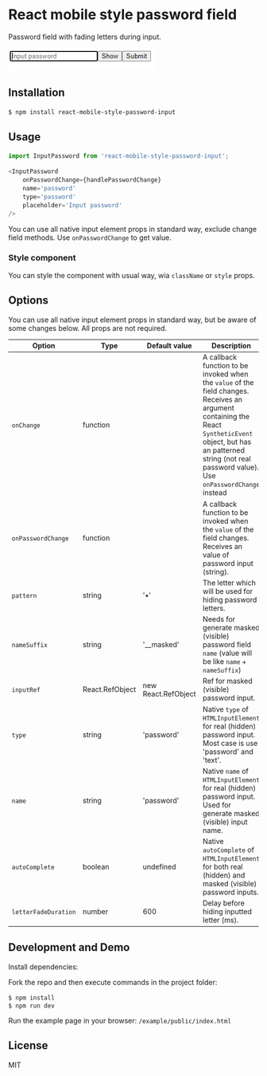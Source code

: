 # React mobile style password field

Password field with fading letters during input.

 ![registration](react-mobile-like-password-input.gif)

## Installation

```sh
$ npm install react-mobile-style-password-input
```

## Usage

```js
import InputPassword from 'react-mobile-style-password-input';
```

```js
<InputPassword
    onPasswordChange={handlePasswordChange}
    name='password'
    type='password'
    placeholder='Input password'
/>
```
You can use all native input element props in standard way, exclude change field methods. Use `onPasswordChange` to get value. 

### Style component
You can style the component with usual way, wia `className` or `style` props.

## Options
You can use all native input element props in standard way, but be aware of some changes below. All props are not required. 

| Option        | Type      | Default value | Description                                                   |
|---------------|-----------|---------------|---------------------------------------------------------------|
| `onChange`| function  | | A callback function to be invoked when the `value` of the field changes. Receives an argument containing the React `SyntheticEvent` object, but has an patterned string (not real password value). Use `onPasswordChange` instead |
| `onPasswordChange`| function  | | A callback function to be invoked when the `value` of the field changes. Receives an value of password input (string). |
| `pattern`          | string    |'•' | The letter which will be used for hiding password letters.          |
| `nameSuffix`          | string    |'__masked' | Needs for generate masked (visible) password field `name` (value will be like `name` + `nameSuffix`)          |
| `inputRef`          | React.RefObject<HTMLInputElement>    | new React.RefObject<HTMLInputElement> | Ref for masked (visible) password input.          |
| `type`          | string    | 'password' | Native `type` of `HTMLInputElement` for real (hidden) password input. Most case is use 'password' and 'text'.         |
| `name`          | string    | 'password' | Native `name` of `HTMLInputElement` for real (hidden) password input. Used for generate masked (visible) input name.       |
| `autoComplete`          | boolean    | undefined | Native `autoComplete` of `HTMLInputElement` for both real (hidden) and masked (visible) password inputs.       |
| `letterFadeDuration`          | number    | 600 | Delay before hiding inputted letter (ms).       |

## Development and Demo

Install dependencies:

Fork the repo and then execute commands in the project folder:
```
$ npm install
$ npm run dev
```
Run the example page in your browser: `/example/public/index.html`

## License

MIT